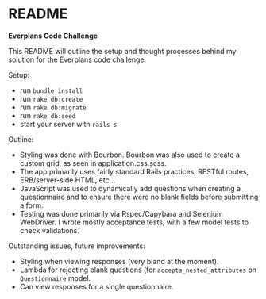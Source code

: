 README
======

**Everplans Code Challenge**

This README will outline the setup and thought processes behind my solution for the Everplans code challenge.

Setup:

* run `bundle install`
* run `rake db:create`
* run `rake db:migrate`
* run `rake db:seed`
* start your server with `rails s`

Outline:

* Styling was done with Bourbon. Bourbon was also used to create a custom grid, as seen in application.css.scss.
* The app primarily uses fairly standard Rails practices, RESTful routes, ERB/server-side HTML, etc...
* JavaScript was used to dynamically add questions when creating a questionnaire and to ensure there were no blank fields before submitting a form.
* Testing was done primarily via Rspec/Capybara and Selenium WebDriver. I wrote mostly acceptance tests, with a few model tests to check validations.

Outstanding issues, future improvements:

* Styling when viewing responses (very bland at the moment).
* Lambda for rejecting blank questions (for `accepts_nested_attributes` on `Questionnaire` model.
* Can view responses for a single questionnaire.

